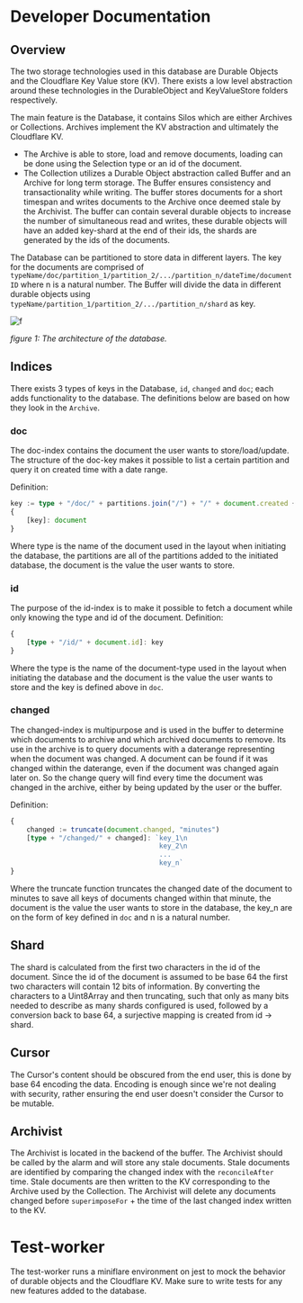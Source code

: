 # Developer Documentation

## Overview
The two storage technologies used in this database are Durable Objects and the Cloudflare Key Value store (KV). There exists a low level abstraction around these technologies in the DurableObject and KeyValueStore folders respectively.

The main feature is the Database, it contains Silos which are either Archives or Collections. Archives implement the KV abstraction and ultimately the Cloudflare KV. 
- The Archive is able to store, load and remove documents, loading can be done using the Selection type or an id of the document.
- The Collection utilizes a Durable Object abstraction called Buffer and an Archive for long term storage. The Buffer ensures consistency and transactionality while writing. The buffer stores documents for a short timespan and writes documents to the Archive once deemed stale by the Archivist. The buffer can contain several durable objects to increase the number of simultaneous read and writes, these durable objects will have an added key-shard at the end of their ids, the shards are generated by the ids of the documents.

The Database can be partitioned to store data in different layers. The key for the documents are comprised of `typeName/doc/partition_1/partition_2/.../partition_n/dateTime/documentID` where n is a natural number. The Buffer will divide the data in different durable objects using `typeName/partition_1/partition_2/.../partition_n/shard` as key.

![f](https://user-images.githubusercontent.com/79835961/183652283-8623068b-e8e2-47ab-ad63-691375a9e26b.png)

_figure 1: The architecture of the database._

## Indices
There exists 3 types of keys in the Database, `id`, `changed` and `doc`; each adds functionality to the database.
The definitions below are based on how they look in the `Archive`.

### doc
The doc-index contains the document the user wants to store/load/update.
The structure of the doc-key makes it possible to list a certain partition and query it on created time with a date range.

Definition:
```ts
key := type + "/doc/" + partitions.join("/") + "/" + document.created + "/" + document.id
{
	[key]: document
}
```
Where type is the name of the document used in the layout when initiating the database, the partitions are all of the partitions added to the initiated database, the document is the value the user wants to store.

### id
The purpose of the id-index is to make it possible to fetch a document while only knowing the type and id of the document.
Definition: 
```ts
{
	[type + "/id/" + document.id]: key
}
```
Where the type is the name of the document-type used in the layout when initiating the database and the document is the value the user wants to store and the key is defined above in `doc`.

### changed 
The changed-index is multipurpose and is used in the buffer to determine which documents to archive and which archived documents to remove. Its use in the archive is to query documents with a daterange representing when the document was changed. A document can be found if it was changed within the daterange, even if the document was changed again later on. So the change query will find every time the document was changed in the archive, either by being updated by the user or the buffer.

Definition: 
```ts
{
	changed := truncate(document.changed, "minutes")
	[type + "/changed/" + changed]: `key_1\n
	                                 key_2\n
	                                 ...
	                                 key_n`
}
```
Where the truncate function truncates the changed date of the document to minutes to save all keys of documents changed within that minute, the document is the value the user wants to store in the database, the key_n are on the form of key defined in `doc` and n is a natural number.



## Shard
The shard is calculated from the first two characters in the id of the document. Since the id of the document is assumed to be base 64 the first two characters will contain 12 bits of information. By converting the characters to a Uint8Array and then truncating, such that only as many bits needed to describe as many shards configured is used, followed by a conversion back to base 64, a surjective mapping is created from id -> shard.

## Cursor
The Cursor's content should be obscured from the end user, this is done by base 64 encoding the data. Encoding is enough since we're not dealing with security, rather ensuring the end user doesn't consider the Cursor to be mutable.

## Archivist
The Archivist is located in the backend of the buffer. The Archivist should be called by the alarm and will store any stale documents. Stale documents are identified by comparing the changed index with the `reconcileAfter` time. Stale documents are then  written to the KV corresponding to the Archive used by the Collection. The Archivist will delete any documents changed before `superimposeFor` + the time of the last changed index written to the KV.

# Test-worker
The test-worker runs a miniflare environment on jest to mock the behavior of durable objects and the Cloudflare KV. Make sure to write tests for any new features added to the database. 


